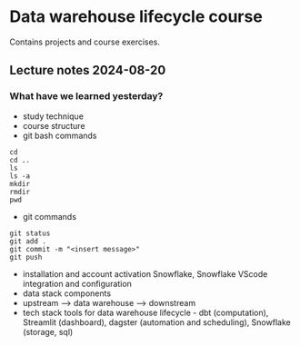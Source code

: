 # Data warehouse lifecycle course

Contains projects and course exercises.


## Lecture notes 2024-08-20

### What have we learned yesterday?

- study technique
- course structure
- git bash commands

```
cd
cd ..
ls
ls -a
mkdir
rmdir
pwd
```

- git commands

```
git status
git add . 
git commit -m "<insert message>"
git push
```

- installation and account activation Snowflake, Snowflake VScode integration and configuration
- data stack components
- upstream --> data warehouse --> downstream
- tech stack tools for data warehouse lifecycle - dbt (computation), Streamlit (dashboard), dagster (automation and scheduling), Snowflake (storage, sql)
